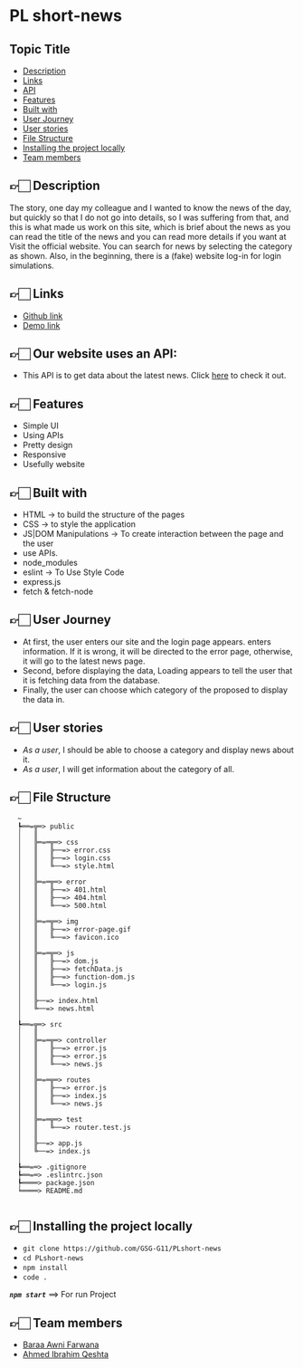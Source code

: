 # PL short-news

## Topic Title

- [Description](#desc)
- [Links](#links)
- [API](#API)
- [Features](#features)
- [Built with](#built)
- [User Journey](#Journey)
- [User stories](#stories)
- [File Structure](#file-structure)
- [Installing the project locally](#install)
- [Team members](#team)

## 👉🏻 **Description** <span id='desc'></span>

The story, one day my colleague and I wanted to know the news of the day, but quickly so that I do not go into details, so I was suffering from that, and this is what made us work on this site, which is brief about the news as you can read the title of the news and you can read more details if you want at Visit the official website. You can search for news by selecting the category as shown.
Also, in the beginning, there is a (fake) website log-in for login simulations.

## 👉🏻 **Links** <span id='links'></span>

- [Github link](https://github.com/GSG-G11/PLshort-news)
- [Demo link](https://pl-short-news.herokuapp.com/)

## 👉🏻 **Our website uses an API:** <span id='API'></span>

- This API is to get data about the latest news. Click [here](https://github.com/cyberboysumanjay/Inshorts-News-API) to check it out.

## 👉🏻 **Features** <span id='features'></span>

- Simple UI
- Using APIs
- Pretty design
- Responsive
- Usefully website

## 👉🏻 **Built with** <span id='built'></span>

- HTML → to build the structure of the pages
- CSS → to style the application
- JS|DOM Manipulations → To create interaction between the page and the user
- use APIs.
- node_modules
- eslint → To Use Style Code
- express.js
- fetch & fetch-node

## 👉🏻 **User Journey** <span id='Journey'></span>

- At first, the user enters our site and the login page appears. enters information. If it is wrong, it will be directed to the error page, otherwise, it will go to the latest news page.
- Second, before displaying the data, Loading appears to tell the user that it is fetching data from the database.
- Finally, the user can choose which category of the proposed to display the data in.

## 👉🏻 **User stories** <span id='stories'></span>

- _As a user_, I should be able to choose a category and display news about it.
- _As a user_, I will get information about the category of all.

## 👉🏻 **File Structure** <span id='file-structure'></span>

```
  ~
  ┡══=╦═> public
  │   ║
  │   ╠═=═╦═> css
  │   ║   ╠──=> error.css
  │   ║   ╠──=> login.css
  │   ║   ╚──=> style.html
  │   ║
  │   ╠═=═╦═> error
  │   ║   ╠──=> 401.html
  │   ║   ╠──=> 404.html
  │   ║   ╚──=> 500.html
  │   ║
  │   ╠═=═╦═> img
  │   ║   ╠──=> error-page.gif
  │   ║   ╚──=> favicon.ico
  │   ║
  │   ╠═=═╦═> js
  │   ║   ╠──=> dom.js
  │   ║   ╠──=> fetchData.js
  │   ║   ╠──=> function-dom.js
  │   ║   ╚──=> login.js
  │   ║
  │   ╠──=> index.html
  │   ╚──=> news.html
  │
  ┡══=╦═> src
  │   ║
  │   ╠═=═╦═> controller
  │   ║   ╠──=> error.js
  │   ║   ╠──=> error.js
  │   ║   ╚──=> news.js
  │   ║
  │   ╠═=═╦═> routes
  │   ║   ╠──=> error.js
  │   ║   ╠──=> index.js
  │   ║   ╚──=> news.js
  │   ║
  │   ╠═=═╦═> test
  │   ║   ╚──=> router.test.js
  │   ║
  │   ╠──=> app.js
  │   ╚──=> index.js
  │
  ┡══=═> .gitignore
  ┡══=═> .eslintrc.json
  ┡════> package.json
  ╘════> README.md


```

## 👉🏻 **Installing the project locally** <span id='install'></span>

- `git clone https://github.com/GSG-G11/PLshort-news`
- `cd PLshort-news`
- `npm install`
- `code .`

**_`npm start`_** ==> For run Project

## 👉🏻 **Team members** <span id='team'></span>

- [Baraa Awni Farwana](https://github.com/braaAwni)
- [Ahmed Ibrahim Qeshta](https://github.com/AhmedQeshta)
